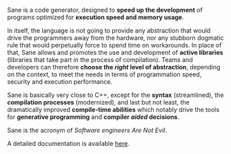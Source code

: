 Sane is a code generator, designed to **speed up the development** of programs optimized for **execution speed and memory usage**.

In itself, the language is not going to provide any abstraction that would drive the programmers away from the hardware, nor any stubborn dogmatic rule that would perpetually force to spend time on workarounds. In place of that, Sane allows and promotes the use and development of **active libraries** (libraries that take part in the process of compilation). Teams and developers can therefore **choose the *right* level of abstraction**, depending on the context, to meet the needs in terms of programmation speed, security and execution performance.

Sane is basically very close to C++, except for the **syntax** (streamlined), the **compilation processes** (modernized), and last but not least, the dramatically improved **compile-time abilities** which notably drive the tools for **generative programming** and **compiler *aided* decisions**.

Sane is the acronym of *Software engineers Are Not Evil*.

A detailed documentation is available [here](https://hleclerc.github.io/Sane/).